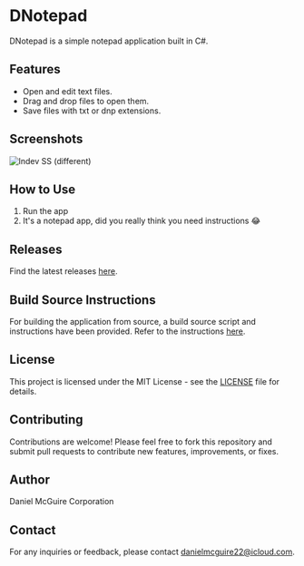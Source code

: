 # DNotepad

DNotepad is a simple notepad application built in C#.

## Features

- Open and edit text files.
- Drag and drop files to open them.
- Save files with txt or dnp extensions.

## Screenshots

![Indev SS (different)](https://github.com/Daniel-McGuire-Corporation/DNotepad/assets/146508360/95ed99d9-fc0d-4723-907f-e8f83454fa07)

## How to Use
1. Run the app
2. It's a notepad app, did you really think you need instructions 😂

## Releases

Find the latest releases [here](https://github.com/Daniel-McGuire-Corporation/DNotepad/releases/latest).

## Build Source Instructions

For building the application from source, a build source script and instructions have been provided. Refer to the instructions [here](https://github.com/Daniel-McGuire-Corporation/DNotepad/tree/main/scripts/windows_build).

## License

This project is licensed under the MIT License - see the [LICENSE](LICENSE) file for details.

## Contributing

Contributions are welcome! Please feel free to fork this repository and submit pull requests to contribute new features, improvements, or fixes.

## Author

Daniel McGuire Corporation 

## Contact

For any inquiries or feedback, please contact danielmcguire22@icloud.com.
